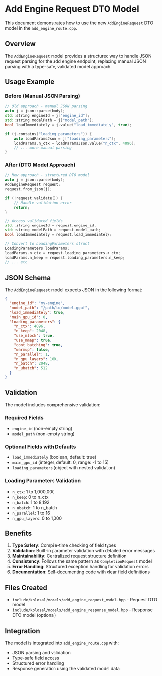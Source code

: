 # Add Engine Request DTO Model

This document demonstrates how to use the new `AddEngineRequest` DTO model in the `add_engine_route.cpp`.

## Overview

The `AddEngineRequest` model provides a structured way to handle JSON request parsing for the add engine endpoint, replacing manual JSON parsing with a type-safe, validated model approach.

## Usage Example

### Before (Manual JSON Parsing)
```cpp
// Old approach - manual JSON parsing
auto j = json::parse(body);
std::string engineId = j["engine_id"];
std::string modelPath = j["model_path"];
bool loadImmediately = j.value("load_immediately", true);

if (j.contains("loading_parameters")) {
    auto loadParamsJson = j["loading_parameters"];
    loadParams.n_ctx = loadParamsJson.value("n_ctx", 4096);
    // ... more manual parsing
}
```

### After (DTO Model Approach)
```cpp
// New approach - structured DTO model
auto j = json::parse(body);
AddEngineRequest request;
request.from_json(j);

if (!request.validate()) {
    // Handle validation error
    return;
}

// Access validated fields
std::string engineId = request.engine_id;
std::string modelPath = request.model_path;
bool loadImmediately = request.load_immediately;

// Convert to LoadingParameters struct
LoadingParameters loadParams;
loadParams.n_ctx = request.loading_parameters.n_ctx;
loadParams.n_keep = request.loading_parameters.n_keep;
// ... etc
```

## JSON Schema

The `AddEngineRequest` model expects JSON in the following format:

```json
{
  "engine_id": "my-engine",
  "model_path": "/path/to/model.gguf",
  "load_immediately": true,
  "main_gpu_id": 0,
  "loading_parameters": {
    "n_ctx": 4096,
    "n_keep": 2048,
    "use_mlock": true,
    "use_mmap": true,
    "cont_batching": true,
    "warmup": false,
    "n_parallel": 1,
    "n_gpu_layers": 100,
    "n_batch": 2048,
    "n_ubatch": 512
  }
}
```

## Validation

The model includes comprehensive validation:

### Required Fields
- `engine_id` (non-empty string)
- `model_path` (non-empty string)

### Optional Fields with Defaults
- `load_immediately` (boolean, default: true)
- `main_gpu_id` (integer, default: 0, range: -1 to 15)
- `loading_parameters` (object with nested validation)

### Loading Parameters Validation
- `n_ctx`: 1 to 1,000,000
- `n_keep`: 0 to n_ctx
- `n_batch`: 1 to 8,192
- `n_ubatch`: 1 to n_batch
- `n_parallel`: 1 to 16
- `n_gpu_layers`: 0 to 1,000

## Benefits

1. **Type Safety**: Compile-time checking of field types
2. **Validation**: Built-in parameter validation with detailed error messages
3. **Maintainability**: Centralized request structure definition
4. **Consistency**: Follows the same pattern as `CompletionRequest` model
5. **Error Handling**: Structured exception handling for validation errors
6. **Documentation**: Self-documenting code with clear field definitions

## Files Created

- `include/kolosal/models/add_engine_request_model.hpp` - Request DTO model
- `include/kolosal/models/add_engine_response_model.hpp` - Response DTO model (optional)

## Integration

The model is integrated into `add_engine_route.cpp` with:
- JSON parsing and validation
- Type-safe field access
- Structured error handling
- Response generation using the validated model data
